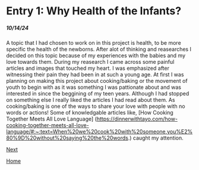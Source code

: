 # Entry 1: Why Health of the Infants? 
##### 10/14/24

A topic that I had chosen to work on in this project is health, to be more specific the health of the newborns. After alot of thinking and reasearches I decided on this topic because of my experiences with the babies and my love towards them. During my reasearch I came across some painful articles and images that touched my heart. I was emphasized after witnessing their pain they had been in at such a young age. At first I was planning on making this project about cooking/baking or the movement of youth to begin with as it was something I was pattionate about and was interested in since the beggining of my teen years. Although I had stopped on something else I really liked the articles I had read about them. As cooking/baking is one of the ways to share your love with people with no words or actions! Some of knowledgable articles like, [How Cooking Together Meets All Love Language] (https://dinnerwithtayo.com/how-cooking-together-meets-all-love-language/#:~:text=When%20we%20cook%20with%20someone,you%E2%80%9D%20without%20saying%20the%20words.) caught my attention.  

[Next](entry02.md)

[Home](../README.md)
